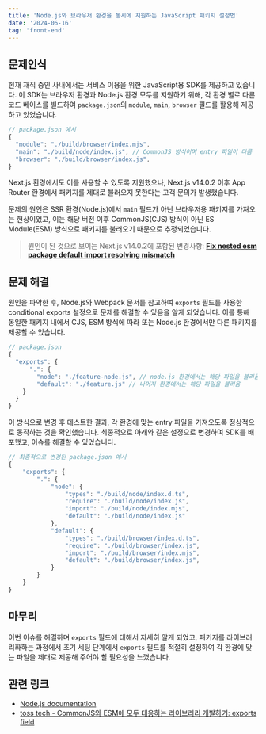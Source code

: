 ```yaml
---
title: 'Node.js와 브라우저 환경을 동시에 지원하는 JavaScript 패키지 설정법'
date: '2024-06-16'
tag: 'front-end'
---
```


## 문제인식

현재 재직 중인 사내에서는 서비스 이용을 위한 JavaScript용 SDK를 제공하고 있습니다. 이 SDK는 브라우저 환경과 Node.js 환경 모두를 지원하기 위해, 각 환경 별로 다른 코드 베이스를 빌드하여 `package.json`의 `module`, `main`, `browser` 필드를 활용해 제공하고 있었습니다.

```jsx
// package.json 예시
{
  "module": "./build/browser/index.mjs",
  "main": "./build/node/index.js", // CommonJS 방식이며 entry 파일이 다름
  "browser": "./build/browser/index.js",
}
```

Next.js 환경에서도 이를 사용할 수 있도록 지원했으나, Next.js v14.0.2 이후 App Router 환경에서 패키지를 제대로 불러오지 못한다는 고객 문의가 발생했습니다.

문제의 원인은 SSR 환경(Node.js)에서 `main` 필드가 아닌 브라우저용 패키지를 가져오는 현상이었고, 이는 해당 버전 이후 CommonJS(CJS) 방식이 아닌 ES Module(ESM) 방식으로 패키지를 불러오기 때문으로 추정되었습니다.

> 원인이 된 것으로 보이는 Next.js v14.0.2에 포함된 변경사항:
[**Fix nested esm package default import resolving mismatch**](https://github.com/vercel/next.js/pull/57784)
> 

## 문제 해결

원인을 파악한 후, Node.js와 Webpack 문서를 참고하여 `exports` 필드를 사용한 conditional exports 설정으로 문제를 해결할 수 있음을 알게 되었습니다. 이를 통해 동일한 패키지 내에서 CJS, ESM 방식에 따라 또는 Node.js 환경에서만 다른 패키지를 제공할 수 있습니다.

```jsx
// package.json
{
  "exports": {
	  ".": {
	    "node": "./feature-node.js", // node.js 환경에서는 해당 파일을 불러옴
	    "default": "./feature.js" // 나머지 환경에서는 해당 파일을 불러옴
    }
  }
}
```

이 방식으로 변경 후 테스트한 결과, 각 환경에 맞는 entry 파일을 가져오도록 정상적으로 동작하는 것을 확인했습니다. 최종적으로 아래와 같은 설정으로 변경하여 SDK를 배포했고, 이슈를 해결할 수 있었습니다.

```jsx
// 최종적으로 변경된 package.json 예시
{
	"exports": {
		".": {
			"node": {
				"types": "./build/node/index.d.ts",
				"require": "./build/node/index.js",
				"import": "./build/node/index.mjs",
				"default": "./build/node/index.js"
			},
			"default": {
				"types": "./build/browser/index.d.ts",
				"require": "./build/browser/index.js",
				"import": "./build/browser/index.mjs",
				"default": "./build/browser/index.js",
			}
		}
	}
}
```

## 마무리

이번 이슈를 해결하며 `exports` 필드에 대해서 자세히 알게 되었고, 패키지를 라이브러리화하는 과정에서 초기 세팅 단계에서 `exports` 필드를 적절히 설정하여 각 환경에 맞는 파일을 제대로 제공해 주어야 할 필요성을 느꼈습니다.

## 관련 링크

- [Node.js documentation](https://nodejs.org/api/packages.html)
- [toss tech - CommonJS와 ESM에 모두 대응하는 라이브러리 개발하기: exports field](https://toss.tech/article/commonjs-esm-exports-field)